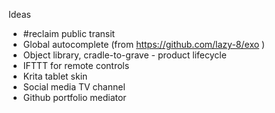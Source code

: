 
Ideas
- #reclaim public transit
- Global autocomplete (from https://github.com/lazy-8/exo )
- Object library, cradle-to-grave - product lifecycle
- IFTTT for remote controls
- Krita tablet skin
- Social media TV channel
- Github portfolio mediator
